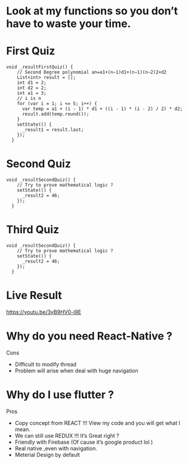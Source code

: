 
# Look at my functions so you don’t have to waste your time.

# First Quiz

```
void _resultFirstQuiz() {
    // Second Degree polynomial an=a1+(n−1)d1+(n−1)(n−2)2×d2
    List<int> result = [];
    int d1 = 2;
    int d2 = 2;
    int a1 = 3;
    // i is n
    for (var i = 1; i <= 5; i++) {
      var temp = a1 + (i - 1) * d1 + ((i - 1) * (i - 2) / 2) * d2;
      result.add(temp.round());
    }
    setState(() {
      _result1 = result.last;
    });
  }

```

# Second Quiz

```
void _resultSecondQuiz() {
    // Try to prove mathematical logic ?
    setState(() {
      _result2 = 46;
    });
  }

```

# Third Quiz

```
void _resultSecondQuiz() {
    // Try to prove mathematical logic ?
    setState(() {
      _result2 = 46;
    });
  }

```

# Live Result
https://youtu.be/3yB9HV0-i9E

# Why do you need React-Native ?

Cons

- Difficult to modify thread
- Problem will arise when deal with huge navigation

# Why do I use flutter ?

Pros

- Copy concept from REACT !!! View my code and you will get what I mean.
- We can still use REDUX !!! It’s Great right ?
- Friendly with Firebase (Of cause it’s google product lol )
- Real native ,even with navigation.
- Meterial Design by default




